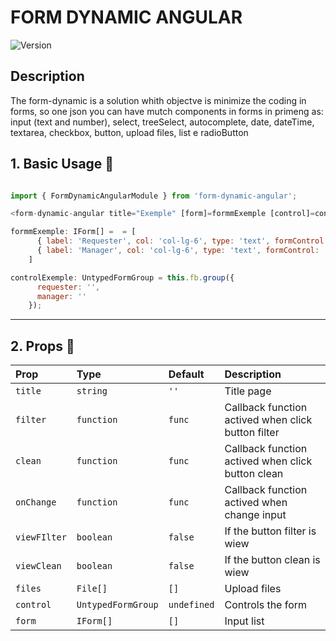 # FORM DYNAMIC ANGULAR

![Version](https://img.shields.io/npm/v/form-dynamic-angular.svg ) 

## Description
The form-dynamic is a solution whith objectve is minimize the coding in forms, so one json you can have mutch components in forms in primeng as: input (text and number),  select, treeSelect, autocomplete, date, dateTime, textarea, checkbox, button, upload files, list e radioButton


## 1. Basic Usage 📑
```js

import { FormDynamicAngularModule } from 'form-dynamic-angular';

<form-dynamic-angular title="Exemple" [form]=formmExemple [control]=controlExemple></form-dynamic-angular>

formmExemple: IForm[] =  = [
      { label: 'Requester', col: 'col-lg-6', type: 'text', formControl: 'requester'},
      { label: 'Manager', col: 'col-lg-6', type: 'text', formControl: 'manager' }
    ]

controlExemple: UntypedFormGroup = this.fb.group({
      requester: '',
      manager: ''
    });


```

----

## 2. Props 💬

| Prop  | Type  | Default | Description |
|:--------- | :---- | :----   |:----  | 
| `title` | `string` | `''` | Title page
| `filter` | `function` | `func` | Callback function actived when click button filter
| `clean` | `function` | `func` | Callback function actived when click button clean
| `onChange` | `function` | `func` | Callback function actived when change input
| `viewFIlter` | `boolean` | `false` | If the button filter is wiew
| `viewClean` | `boolean` | `false` | If the button clean is wiew
| `files` | `File[]` | `[]` | Upload files
| `control` | `UntypedFormGroup` | `undefined` | Controls the form
| `form` | `IForm[]` | `[]` | Input list 